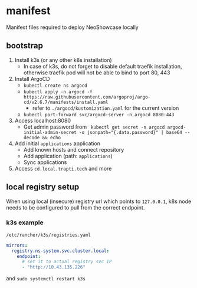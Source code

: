 # manifest

Manifest files required to deploy NeoShowcase locally

## bootstrap

1. Install k3s (or any other k8s installation)
   - In case of k3s, do not forget to disable default traefik installation, otherwise traefik pod will not be able to bind to port 80, 443
2. Install ArgoCD
   - `kubectl create ns argocd`
   - `kubectl apply -n argocd -f https://raw.githubusercontent.com/argoproj/argo-cd/v2.6.7/manifests/install.yaml`
     - refer to `./argocd/kustomization.yaml` for the current version
   - `kubectl port-forward svc/argocd-server -n argocd 8080:443`
3. Access localhost:8080
   - Get admin password from ` kubectl get secret -n argocd argocd-initial-admin-secret -o jsonpath="{.data.password}" | base64 --decode && echo`
4. Add initial `applications` application
   - Add known hosts and connect repository
   - Add application (path: `applications`)
   - Sync applications
5. Access `cd.local.trapti.tech` and more

## local registry setup

When using local (insecure) registry url which points to `127.0.0.1`,
k8s node needs to be configured to pull from the correct endpoint.

### k3s example

`/etc/rancher/k3s/registries.yaml`
```yaml
mirrors:
  registry.ns-system.svc.cluster.local:
    endpoint:
      # set it to actual registry svc IP
      - "http://10.43.135.226"
```

and `sudo systemctl restart k3s`
